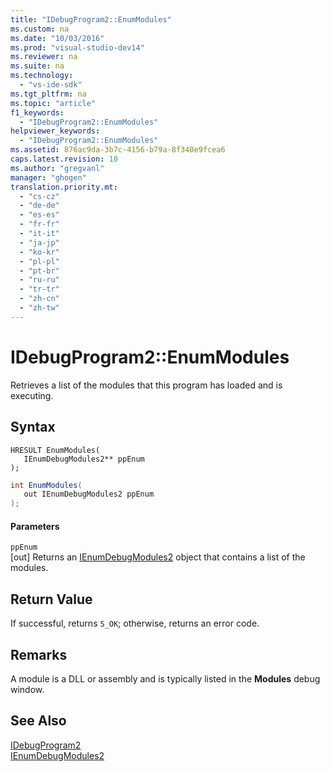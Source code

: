 ```yaml
---
title: "IDebugProgram2::EnumModules"
ms.custom: na
ms.date: "10/03/2016"
ms.prod: "visual-studio-dev14"
ms.reviewer: na
ms.suite: na
ms.technology: 
  - "vs-ide-sdk"
ms.tgt_pltfrm: na
ms.topic: "article"
f1_keywords: 
  - "IDebugProgram2::EnumModules"
helpviewer_keywords: 
  - "IDebugProgram2::EnumModules"
ms.assetid: 876ac9da-3b7c-4156-b79a-8f340e9fcea6
caps.latest.revision: 10
ms.author: "gregvanl"
manager: "ghogen"
translation.priority.mt: 
  - "cs-cz"
  - "de-de"
  - "es-es"
  - "fr-fr"
  - "it-it"
  - "ja-jp"
  - "ko-kr"
  - "pl-pl"
  - "pt-br"
  - "ru-ru"
  - "tr-tr"
  - "zh-cn"
  - "zh-tw"
---
```

# IDebugProgram2::EnumModules
Retrieves a list of the modules that this program has loaded and is executing.  
  
## Syntax  
  
```cpp#  
HRESULT EnumModules(   
   IEnumDebugModules2** ppEnum  
);  
```  
  
```c#  
int EnumModules(   
   out IEnumDebugModules2 ppEnum  
);  
```  
  
#### Parameters  
 `ppEnum`  
 [out] Returns an [IEnumDebugModules2](../extensibility/ienumdebugmodules2.md) object that contains a list of the modules.  
  
## Return Value  
 If successful, returns `S_OK`; otherwise, returns an error code.  
  
## Remarks  
 A module is a DLL or assembly and is typically listed in the **Modules** debug window.  
  
## See Also  
 [IDebugProgram2](../extensibility/idebugprogram2.md)   
 [IEnumDebugModules2](../extensibility/ienumdebugmodules2.md)